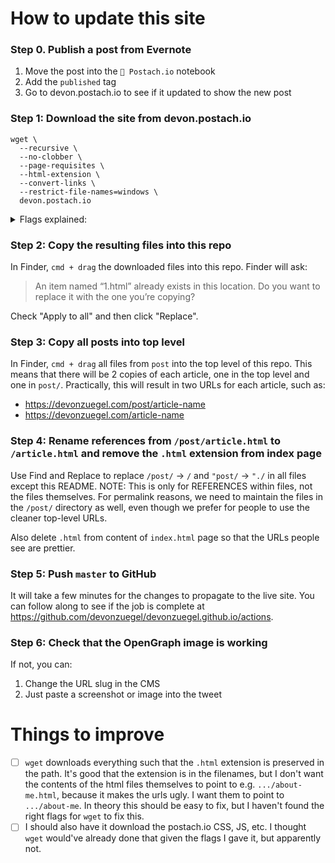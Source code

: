 # How to update this site

### Step 0. Publish a post from Evernote

1. Move the post into the `📣 Postach.io` notebook
2. Add the `published` tag
3. Go to devon.postach.io to see if it updated to show the new post

### Step 1: Download the site from devon.postach.io

```
wget \
  --recursive \
  --no-clobber \
  --page-requisites \ 
  --html-extension \
  --convert-links \
  --restrict-file-names=windows \
  devon.postach.io
```

<details>
  <summary>Flags explained:</summary>
  <ul>
    <li><code>--recursive:</code> This option tells wget to recursively download all files that are linked to on the website.</li>
    <li><code>--no-clobber:</code> This option tells wget not to overwrite any existing files with the same name. This is useful if you want to resume a previously interrupted download without re-downloading files that have already been downloaded.</li>
    <li><code>--page-requisites:</code> This option tells wget to download all files necessary to display the pages properly, such as images, CSS, and JavaScript files.</li>
    <li><code>--html-extension:</code> This option tells wget to save files with an .html extension, even if the original file did not have one. Note that when published to devonzuegel.com (i.e. devonzuegel.github.io), the URL will work with AND without the .html extension (e.g. https://devonzuegel.com/inflation-propagates-unevenly and https://devonzuegel.com/inflation-propagates-unevenly.html both work)</li>
    <li><code>--convert-links:</code> This option tells wget to convert links in the downloaded files so that they will work when you view the files offline.</li>
    <li><code>--restrict-file-names=windows:</code> This option tells wget to modify filenames so that they will work with Windows file systems.</li>
  </ul>
</details>

### Step 2: Copy the resulting files into this repo

In Finder, `cmd + drag` the downloaded files into this repo. Finder will ask:
> An item named “1.html” already exists in this location. Do you want to replace it with the one you’re copying?

Check "Apply to all" and then click "Replace".

### Step 3: Copy all posts into top level

In Finder, `cmd + drag` all files from `post` into the top level of this repo. This means that there will be 2 copies of each article, one in the top level and one in `post/`. Practically, this will result in two URLs for each article, such as:
- https://devonzuegel.com/post/article-name
- https://devonzuegel.com/article-name

### Step 4: Rename references from `/post/article.html` to `/article.html` and remove the `.html` extension from index page

Use Find and Replace to replace `/post/` → `/` and `"post/` → `"./` in all files except this README. NOTE: This is only for REFERENCES within files, not the files themselves. For permalink reasons, we need to maintain the files in the `/post/` directory as well, even though we prefer for people to use the cleaner top-level URLs.

Also delete `.html` from content of `index.html` page so that the URLs people see are prettier.

### Step 5: Push `master` to GitHub

It will take a few minutes for the changes to propagate to the live site. You can follow along to see if the job is complete at https://github.com/devonzuegel/devonzuegel.github.io/actions.

### Step 6: Check that the OpenGraph image is working

If not, you can:
1. Change the URL slug in the CMS
2. Just paste a screenshot or image into the tweet

# Things to improve

- [ ] `wget` downloads everything such that the `.html` extension is preserved in the path. It's good that the extension is in the filenames, but I don't want the contents of the html files themselves to point to e.g. `.../about-me.html`, because it makes the urls ugly. I want them to point to `.../about-me`. In theory this should be easy to fix, but I haven't found the right flags for `wget` to fix this.
- [ ] I should also have it download the postach.io CSS, JS, etc. I thought `wget` would've already done that given the flags I gave it, but apparently not.